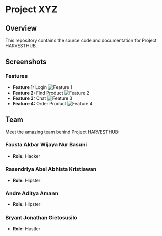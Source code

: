 
# Project XYZ

## Overview

This repository contains the source code and documentation for Project HARVESTHUB.

## Screenshots
### Features

- **Feature 1:** Login
  ![Feature 1](screenshots/login.png)
- **Feature 2:** Find Product
  ![Feature 2](screenshots/findproduct.png)
- **Feature 3:** Chat
  ![Feature 3](screenshots/chat.png)
- **Feature 4:** Order Product
  ![Feature 4](screenshots/orderproduct.png)

## Team

Meet the amazing team behind Project HARVESTHUB:

### Fausta Akbar Wijaya Nur Basuni



- **Role:** Hacker

### Rasendriya Abel Abhista Kristiawan



- **Role:** Hipster

### Andre Aditya Amann



- **Role:** Hipster

### Bryant Jonathan Gietosusilo



- **Role:** Hustler
